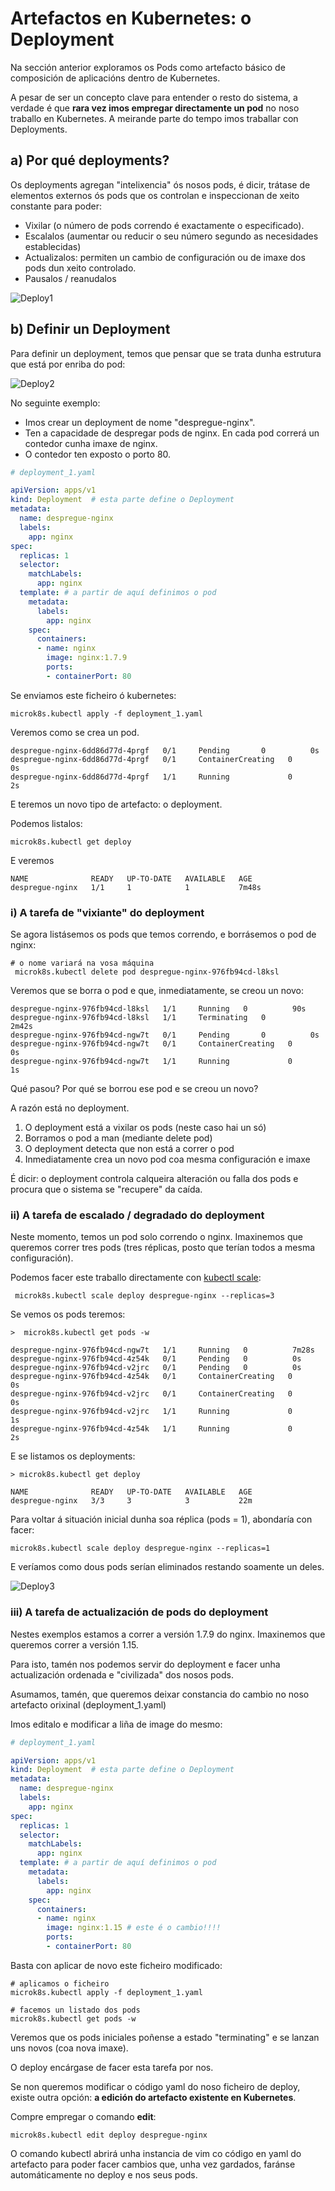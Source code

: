 # Artefactos en Kubernetes: o Deployment

Na sección anterior exploramos os Pods como artefacto básico de composición de aplicacións dentro de Kubernetes. 

A pesar de ser un concepto clave para entender o resto do sistema, a verdade é que **rara vez imos empregar directamente un pod** no noso traballo en Kubernetes. A meirande parte do tempo imos traballar con Deployments. 

## a) Por qué deployments?

Os deployments agregan "intelixencia" ós nosos pods, é dicir, trátase de elementos externos ós pods que os controlan e inspeccionan de xeito constante para poder:

- Vixilar (o número de pods correndo é exactamente o especificado). 
- Escalalos (aumentar ou reducir o seu número segundo as necesidades establecidas)
- Actualizalos: permiten un cambio de configuración ou de imaxe dos pods dun xeito controlado. 
- Pausalos / reanudalos

![Deploy1](./../_media/02/deployment.png)

## b) Definir un Deployment

Para definir un deployment, temos que pensar que se trata dunha estrutura que está por enriba do pod:

![Deploy2](./../_media/02/deployment2.png)

No seguinte exemplo:

- Imos crear un deployment de nome "despregue-nginx". 
- Ten a capacidade de despregar pods de nginx. En cada pod correrá un contedor cunha imaxe de nginx.
- O contedor ten exposto o porto 80.

```yaml
# deployment_1.yaml

apiVersion: apps/v1
kind: Deployment  # esta parte define o Deployment
metadata:
  name: despregue-nginx
  labels:
    app: nginx
spec:
  replicas: 1
  selector:
    matchLabels:
      app: nginx
  template: # a partir de aquí definimos o pod
    metadata:
      labels:
        app: nginx
    spec:
      containers:
      - name: nginx
        image: nginx:1.7.9
        ports:
        - containerPort: 80
```

Se enviamos este ficheiro ó kubernetes:

```shell
microk8s.kubectl apply -f deployment_1.yaml
```

Veremos como se crea un pod.

```shell
despregue-nginx-6dd86d77d-4prgf   0/1     Pending       0          0s
despregue-nginx-6dd86d77d-4prgf   0/1     ContainerCreating   0          0s
despregue-nginx-6dd86d77d-4prgf   1/1     Running             0          2s
```

E teremos un novo tipo de artefacto: o deployment. 

Podemos listalos:

```shell
microk8s.kubectl get deploy
```

E veremos

```shell
NAME              READY   UP-TO-DATE   AVAILABLE   AGE
despregue-nginx   1/1     1            1           7m48s
```

### i) A tarefa de "vixiante" do deployment

Se agora listásemos os pods que temos correndo, e borrásemos o pod de nginx:

```shell
# o nome variará na vosa máquina
 microk8s.kubectl delete pod despregue-nginx-976fb94cd-l8ksl
 ```

Veremos que se borra o pod e que, inmediatamente, se creou un novo:

```shell
despregue-nginx-976fb94cd-l8ksl   1/1     Running   0          90s
despregue-nginx-976fb94cd-l8ksl   1/1     Terminating   0          2m42s
despregue-nginx-976fb94cd-ngw7t   0/1     Pending       0          0s
despregue-nginx-976fb94cd-ngw7t   0/1     ContainerCreating   0          0s
despregue-nginx-976fb94cd-ngw7t   1/1     Running             0          1s
```

Qué pasou? Por qué se borrou ese pod e se creou un novo?

A razón está no deployment.

1. O deployment está a vixilar os pods (neste caso hai un só)
2. Borramos o pod a man (mediante delete pod)
3. O deployment detecta que non está a correr o pod
4. Inmediatamente crea un novo pod coa mesma configuración e imaxe

É dicir: o deployment controla calqueira alteración ou falla dos pods e procura que o sistema se "recupere" da caída. 

### ii) A tarefa de escalado / degradado do deployment

Neste momento, temos un pod solo correndo o nginx. Imaxinemos que queremos correr tres pods (tres réplicas, posto que terían todos a mesma configuración).

Podemos facer este traballo directamente con [kubectl scale](https://kubernetes.io/docs/concepts/workloads/controllers/deployment/#scaling-a-deployment):

```shell
 microk8s.kubectl scale deploy despregue-nginx --replicas=3
```

Se vemos os pods teremos:

```shell
>  microk8s.kubectl get pods -w

despregue-nginx-976fb94cd-ngw7t   1/1     Running   0          7m28s
despregue-nginx-976fb94cd-4z54k   0/1     Pending   0          0s
despregue-nginx-976fb94cd-v2jrc   0/1     Pending   0          0s
despregue-nginx-976fb94cd-4z54k   0/1     ContainerCreating   0          0s
despregue-nginx-976fb94cd-v2jrc   0/1     ContainerCreating   0          0s
despregue-nginx-976fb94cd-v2jrc   1/1     Running             0          1s
despregue-nginx-976fb94cd-4z54k   1/1     Running             0          2s
```


E se listamos os deployments:

```shell
> microk8s.kubectl get deploy

NAME              READY   UP-TO-DATE   AVAILABLE   AGE
despregue-nginx   3/3     3            3           22m
```

Para voltar á situación inicial dunha soa réplica (pods = 1), abondaría con facer:

```shell
microk8s.kubectl scale deploy despregue-nginx --replicas=1
```

E veríamos como dous pods serían eliminados restando soamente un deles. 

![Deploy3](./../_media/02/deployment3.png)

### iii) A tarefa de actualización de pods do deployment

Nestes exemplos estamos a correr a versión 1.7.9 do nginx. Imaxinemos que queremos correr a versión 1.15. 

Para isto, tamén nos podemos servir do deployment e facer unha actualización ordenada e "civilizada" dos nosos pods. 

Asumamos, tamén, que queremos deixar constancia do cambio no noso artefacto orixinal (deployment_1.yaml)

Imos editalo e modificar a liña de image do mesmo:

```yaml
# deployment_1.yaml

apiVersion: apps/v1
kind: Deployment  # esta parte define o Deployment
metadata:
  name: despregue-nginx
  labels:
    app: nginx
spec:
  replicas: 1
  selector:
    matchLabels:
      app: nginx
  template: # a partir de aquí definimos o pod
    metadata:
      labels:
        app: nginx
    spec:
      containers:
      - name: nginx
        image: nginx:1.15 # este é o cambio!!!!
        ports:
        - containerPort: 80
```

Basta con aplicar de novo este ficheiro modificado:

```shell
# aplicamos o ficheiro
microk8s.kubectl apply -f deployment_1.yaml

# facemos un listado dos pods
microk8s.kubectl get pods -w
```

Veremos que os pods iniciales poñense a estado "terminating" e se lanzan uns novos (coa nova imaxe). 

O deploy encárgase de facer esta tarefa por nos. 

Se non queremos modificar o código yaml do noso ficheiro de deploy, existe outra opción: **a edición do artefacto existente en Kubernetes**. 

Compre empregar o comando **edit**:

```shell
microk8s.kubectl edit deploy despregue-nginx
```

O comando kubectl abrirá unha instancia de vim co código en yaml do artefacto para poder facer cambios que, unha vez gardados, faránse automáticamente no deploy e nos seus pods. 








